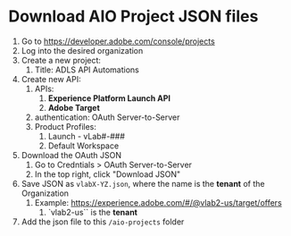 # Download AIO Project JSON files

1. Go to https://developer.adobe.com/console/projects
2. Log into the desired organization
3. Create a new project:
   1. Title: ADLS API Automations
4. Create new API: 
   1. APIs: 
      1. **Experience Platform Launch API**
      2. **Adobe Target**
   2. authentication: OAuth Server-to-Server
   3. Product Profiles: 
      1. Launch - vLab#-###
      2. Default Workspace
5. Download the OAuth JSON
   1. Go to Credntials > OAuth Server-to-Server
   2. In the top right, click "Download JSON"
6. Save JSON as `vlabX-YZ.json`, where the name is the **tenant** of the Organization
   1. Example: https://experience.adobe.com/#/@vlab2-us/target/offers
      1. `vlab2-us`` is the **tenant**
7. Add the json file to this `/aio-projects` folder